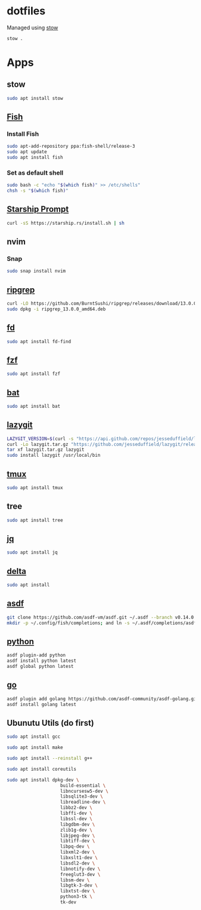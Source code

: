 # dotfiles

Managed using [stow](https://www.gnu.org/software/stow/)

```bash
stow .
```

# Apps

## stow

```bash
sudo apt install stow
```

## [Fish](https://github.com/fish-shell/fish-shell)

### Install Fish

```bash
sudo apt-add-repository ppa:fish-shell/release-3
sudo apt update
sudo apt install fish
```

### Set as default shell

```bash
sudo bash -c "echo "$(which fish)" >> /etc/shells"
chsh -s "$(which fish)"
```

## [Starship Prompt](https://starship.rs/)

```bash
curl -sS https://starship.rs/install.sh | sh
```

## nvim

### Snap

```bash
sudo snap install nvim
```

## [ripgrep](https://github.com/BurntSushi/ripgrep)

```bash
curl -LO https://github.com/BurntSushi/ripgrep/releases/download/13.0.0/ripgrep_13.0.0_amd64.deb
sudo dpkg -i ripgrep_13.0.0_amd64.deb
```

## [fd](https://github.com/sharkdp/fd)

```bash
sudo apt install fd-find
```

## [fzf](https://github.com/junegunn/fzf)

```bash
sudo apt install fzf
```

## [bat](https://github.com/sharkdp/bat)

```bash
sudo apt install bat
```

## [lazygit](https://github.com/jesseduffield/lazygit)

```bash
LAZYGIT_VERSION=$(curl -s "https://api.github.com/repos/jesseduffield/lazygit/releases/latest" | grep -Po '"tag_name": "v\K[^"]*')
curl -Lo lazygit.tar.gz "https://github.com/jesseduffield/lazygit/releases/latest/download/lazygit_${LAZYGIT_VERSION}_Linux_x86_64.tar.gz"
tar xf lazygit.tar.gz lazygit
sudo install lazygit /usr/local/bin
```

## [tmux](https://github.com/tmux/tmux)

```bash
sudo apt install tmux
```

## tree

```bash
sudo apt install tree
```

## [jq](https://jqlang.github.io/jq/)

```bash
sudo apt install jq
```

## [delta](https://github.com/dandavison/delta)

```bash
sudo apt install 
```

## [asdf](https://asdf-vm.com/guide/getting-started.html)

```bash
git clone https://github.com/asdf-vm/asdf.git ~/.asdf --branch v0.14.0
mkdir -p ~/.config/fish/completions; and ln -s ~/.asdf/completions/asdf.fish ~/.config/fish/completions
```

## [python](https://github.com/asdf-community/asdf-python)

```bash
asdf plugin-add python
asdf install python latest
asdf global python latest
```

## [go]()

```bash
asdf plugin add golang https://github.com/asdf-community/asdf-golang.git
asdf install golang latest
```

## Ubunutu Utils (do first)
```bash
sudo apt install gcc

sudo apt install make

sudo apt install --reinstall g++

sudo apt install coreutils

sudo apt install dpkg-dev \
                    build-essential \
                    libncursesw5-dev \
                    libsqlite3-dev \
                    libreadline-dev \
                    libbz2-dev \
                    libffi-dev \
                    libssl-dev \
                    libgdbm-dev \
                    zlib1g-dev \
                    libjpeg-dev \
                    libtiff-dev \
                    libpq-dev \
                    libxml2-dev \
                    libxslt1-dev \
                    libsdl2-dev \
                    libnotify-dev \
                    freeglut3-dev \
                    libsm-dev \
                    libgtk-3-dev \
                    libxtst-dev \
                    python3-tk \
                    tk-dev
```



